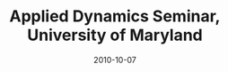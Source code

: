 ---
title: "Applied Dynamics Seminar, University of Maryland"
collection: talks
type: "Seminar" 
permalink: /talks/2010talk7
venue: "College Park, MD"
date: 2010-10-07
location: "College Park, MD"
---